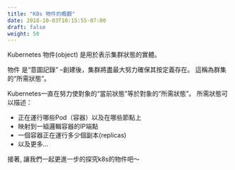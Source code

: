 ```yaml
---
title: "K8s 物件的概觀"
date: 2018-10-03T10:15:55-07:00
draft: false
weight: 50
---
```

Kubernetes 物件(object) 是用於表示集群狀態的實體。

物件 是“意圖記錄” –創建後，集群將盡最大努力確保其按定義存在。 這稱為群集的“所需狀態”。

Kubernetes一直在努力使對象的“當前狀態”等於對象的“所需狀態”。 所需狀態可以描述：

* 正在運行哪些Pod（容器）以及在哪些節點上
* 映射到一組邏輯容器的IP端點
* 一個容器正在運行多少個副本(replicas)
* 以及更多...

接著, 讓我們一起更進一步的探究k8s的物件吧～
